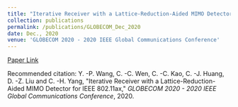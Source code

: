 ```yaml
---
title: "Iterative Receiver with a Lattice-Reduction-Aided MIMO Detector for IEEE 802.11ax"
collection: publications
permalink: /publications/GLOBECOM_Dec_2020
date: Dec., 2020
venue: 'GLOBECOM 2020 - 2020 IEEE Global Communications Conference'
---
```

[Paper Link](http://jacky1229.github.io/files/Iterative_Receiver_with_a_Lattice-Reduction-Aided_MIMO_Detector_for_IEEE_802.11ax.pdf)
<br>

Recommended citation: Y. -P. Wang, C. -C. Wen, C. -C. Kao, C. -J. Huang, D. -Z. Liu and C. -H. Yang, "Iterative Receiver with a Lattice-Reduction-Aided MIMO Detector for IEEE 802.11ax," <i>GLOBECOM 2020 - 2020 IEEE Global Communications Conference</i>, 2020.